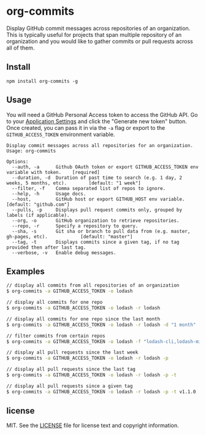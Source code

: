 # org-commits

Display GitHub commit messages across repositories of an organization. This is typically useful for projects that span multiple repository of an organization and you would like to gather commits or pull requests across all of them.

## Install

```
npm install org-commits -g
```

## Usage

You will need a GitHub Personal Access token to access the GitHub API. Go to your [Application Settings](https://github.com/settings/applications) and click the "Generate new token" button. Once created, you can pass it in via the `-a` flag or export to the `GITHUB_ACCESS_TOKEN` environment variable.

```
Display commit messages across all repositories for an organization.
Usage: org-commits

Options:
  --auth, -a      Github OAuth token or export GITHUB_ACCESS_TOKEN env variable with token.    [required]
  --duration, -d  Duration of past time to search (e.g. 1 day, 2 weeks, 5 months, etc).        [default: "1 week"]
  --filter, -f    Comma separated list of repos to ignore.                                     
  --help, -h      Usage docs.
  --host,         GitHub host or export GITHUB_HOST env variable.                              [default: "github.com"]
  --pulls, -p     Displays pull request commits only, grouped by labels (if applicable).
  --org, -o       GitHub organization to retrieve repositories.
  --repo, -r      Specify a repository to query.
  --sha, -s       Git sha or branch to pull data from (e.g. master, gh-pages, etc).            [default: "master"]
  --tag, -t       Displays commits since a given tag, if no tag provided then after last tag.
  --verbose, -v   Enable debug messages.
```


## Examples

```bash
// display all commits from all repositories of an organization
$ org-commits -a GITHUB_ACCESS_TOKEN -o lodash

// display all commits for one repo
$ org-commits -a GITHUB_ACCESS_TOKEN -o lodash -r lodash

// display all commits for one repo since the last month
$ org-commits -a GITHUB_ACCESS_TOKEN -o lodash -r lodash -d "1 month"

// filter commits from certain repos
$ org-commits -a GITHUB_ACCESS_TOKEN -o lodash -f "lodash-cli,lodash-migrate"

// display all pull requests since the last week
$ org-commits -a GITHUB_ACCESS_TOKEN -o lodash -r lodash -p

// display all pull requests since the last tag
$ org-commits -a GITHUB_ACCESS_TOKEN -o lodash -r lodash -p -t

// display all pull requests since a given tag
$ org-commits -a GITHUB_ACCESS_TOKEN -o lodash -r lodash -p -t v1.1.0
```

## license

MIT. See the [LICENSE](https://github.com/redonkulus/org-commits/blob/master/LICENSE.md) file for license text and copyright information.
